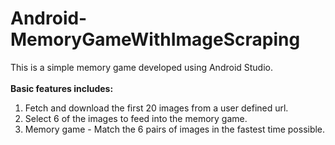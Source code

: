 # Android-MemoryGameWithImageScraping
This is a simple memory game developed using Android Studio.
</br></br>
**Basic features includes:**
1. Fetch and download the first 20 images from a user defined url.
2. Select 6 of the images to feed into the memory game.
3. Memory game - Match the 6 pairs of images in the fastest time possible.
